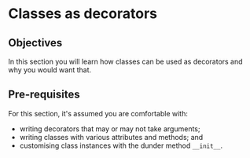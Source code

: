 # Classes as decorators

## Objectives

In this section you will learn how classes can be used as decorators and why you would want that.

## Pre-requisites

For this section, it's assumed you are comfortable with:

 - writing decorators that may or may not take arguments;
 - writing classes with various attributes and methods; and
 - customising class instances with the dunder method `__init__`.
